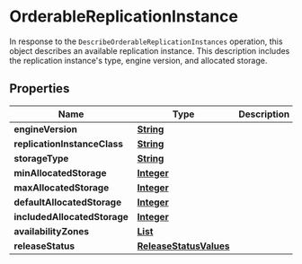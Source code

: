 

# OrderableReplicationInstance

In response to the <code>DescribeOrderableReplicationInstances</code> operation, this object describes an available replication instance. This description includes the replication instance's type, engine version, and allocated storage.

## Properties

| Name | Type | Description | Notes |
|------------ | ------------- | ------------- | -------------|
|**engineVersion** | [**String**](String.md) |  |  [optional] |
|**replicationInstanceClass** | [**String**](String.md) |  |  [optional] |
|**storageType** | [**String**](String.md) |  |  [optional] |
|**minAllocatedStorage** | [**Integer**](Integer.md) |  |  [optional] |
|**maxAllocatedStorage** | [**Integer**](Integer.md) |  |  [optional] |
|**defaultAllocatedStorage** | [**Integer**](Integer.md) |  |  [optional] |
|**includedAllocatedStorage** | [**Integer**](Integer.md) |  |  [optional] |
|**availabilityZones** | [**List**](List.md) |  |  [optional] |
|**releaseStatus** | [**ReleaseStatusValues**](ReleaseStatusValues.md) |  |  [optional] |



